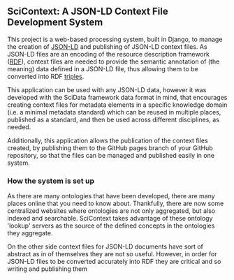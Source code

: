 ## SciContext: A JSON-LD Context File Development System
This project is a web-based processing system, built in Django, to manage the creation of [JSON-LD](https://json-ld.org/) and publishing 
of JSON-LD context files. As JSON-LD files are an encoding of the resource description framework ([RDF](https://www.w3.org/TR/rdf11-schema/)), context 
files are needed to provide the semantic annotation of (the meaning) data defined in a JSON-LD file, thus allowing them
to be converted into RDF [triples](https://en.wikipedia.org/wiki/Semantic_triple).

This application can be used with any JSON-LD data, however it was developed with the SciData framework data format in 
mind, that encourages creating context files for metadata elements in a specific knowledge domain (i.e. a minimal 
metadata standard) which can be reused in multiple places, published as a standard, and then be used across different 
disciplines, as needed.

Additionally, this application allows the publication of the context files created, by publishing them to the GitHub 
pages branch of your GitHub repository, so that the files can be managed and published easily in one system.

### How the system is set up
As there are many ontologies that have been developed, there are many places online that you need to know about. 
Thankfully, there are now some centralized websites where ontologies are not only aggregated, but also indexed and 
searchable. SciContext takes advantage of these ontology 'lookup' servers as the source of the defined concepts 
in the ontologies they aggregate.

On the other side context files for JSON-LD documents have sort of abstract as in of themselves they are not so useful.
However, in order for JSON-LD files to be converted accurately into RDF they are critical and so writing and publishing 
them 